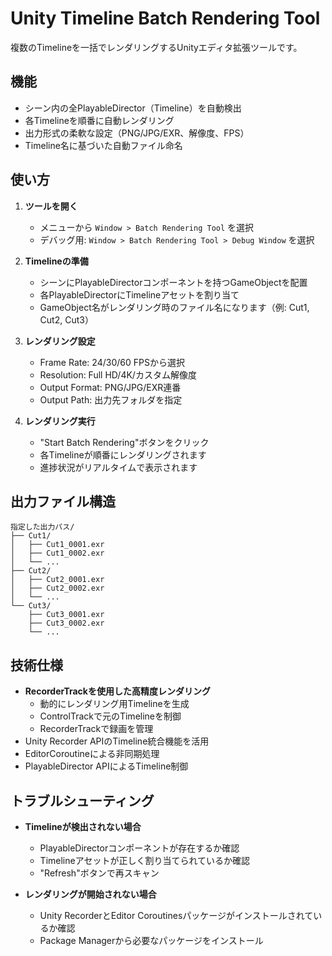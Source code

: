 # Unity Timeline Batch Rendering Tool

複数のTimelineを一括でレンダリングするUnityエディタ拡張ツールです。

## 機能

- シーン内の全PlayableDirector（Timeline）を自動検出
- 各Timelineを順番に自動レンダリング
- 出力形式の柔軟な設定（PNG/JPG/EXR、解像度、FPS）
- Timeline名に基づいた自動ファイル命名

## 使い方

1. **ツールを開く**
   - メニューから `Window > Batch Rendering Tool` を選択
   - デバッグ用: `Window > Batch Rendering Tool > Debug Window` を選択

2. **Timelineの準備**
   - シーンにPlayableDirectorコンポーネントを持つGameObjectを配置
   - 各PlayableDirectorにTimelineアセットを割り当て
   - GameObject名がレンダリング時のファイル名になります（例: Cut1, Cut2, Cut3）

3. **レンダリング設定**
   - Frame Rate: 24/30/60 FPSから選択
   - Resolution: Full HD/4K/カスタム解像度
   - Output Format: PNG/JPG/EXR連番
   - Output Path: 出力先フォルダを指定

4. **レンダリング実行**
   - "Start Batch Rendering"ボタンをクリック
   - 各Timelineが順番にレンダリングされます
   - 進捗状況がリアルタイムで表示されます

## 出力ファイル構造

```
指定した出力パス/
├── Cut1/
│   ├── Cut1_0001.exr
│   ├── Cut1_0002.exr
│   └── ...
├── Cut2/
│   ├── Cut2_0001.exr
│   ├── Cut2_0002.exr
│   └── ...
└── Cut3/
    ├── Cut3_0001.exr
    ├── Cut3_0002.exr
    └── ...
```

## 技術仕様

- **RecorderTrackを使用した高精度レンダリング**
  - 動的にレンダリング用Timelineを生成
  - ControlTrackで元のTimelineを制御
  - RecorderTrackで録画を管理
- Unity Recorder APIのTimeline統合機能を活用
- EditorCoroutineによる非同期処理
- PlayableDirector APIによるTimeline制御

## トラブルシューティング

- **Timelineが検出されない場合**
  - PlayableDirectorコンポーネントが存在するか確認
  - Timelineアセットが正しく割り当てられているか確認
  - "Refresh"ボタンで再スキャン

- **レンダリングが開始されない場合**
  - Unity RecorderとEditor Coroutinesパッケージがインストールされているか確認
  - Package Managerから必要なパッケージをインストール